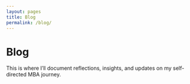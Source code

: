 ```yaml
---
layout: pages
title: Blog
permalink: /blog/
---
```


# Blog
This is where I’ll document reflections, insights, and updates on my self-directed MBA journey.
